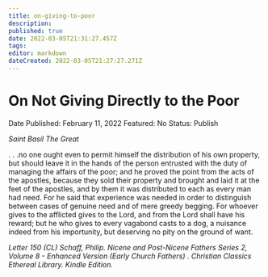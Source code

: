 ```yaml
---
title: on-giving-to-poor
description: 
published: true
date: 2022-03-05T21:31:27.457Z
tags: 
editor: markdown
dateCreated: 2022-03-05T21:27:27.271Z
---
```


# On Not Giving Directly to the Poor

Date Published: February 11, 2022
Featured: No
Status: Publish

*Saint Basil The Great*

. . .no one ought even to permit himself the distribution of his own property, but should leave it in the hands of the person entrusted with the duty of managing the affairs of the poor; and he proved the point from the acts of the apostles, because they sold their property and brought and laid it at the feet of the apostles, and by them it was distributed to each as every man had need. For he said that experience was needed in order to distinguish between cases of genuine need and of mere greedy begging. For whoever gives to the afflicted gives to the Lord, and from the Lord shall have his reward; but he who gives to every vagabond casts to a dog, a nuisance indeed from his importunity, but deserving no pity on the ground of want.

*Letter 150 (CL) Schaff, Philip. Nicene and Post-Nicene Fathers Series 2, Volume 8 - Enhanced Version (Early Church Fathers) . Christian Classics Ethereal Library. Kindle Edition.*